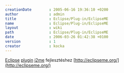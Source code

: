 ```yaml
---
creationDate        : 2005-06-16 19:36:10 +0200 
author              : admin 
title               : Eclipse/Plug-in/EclipseME 
name                : Eclipse/Plug-in/EclipseME 
layout              : wiki 
path                : Eclipse/Plug-in/EclipseME 
date                : 2006-03-26 01:42:38 +0100 
version             : 1 
creator             : kocka 
---
```

[Eclipse](../../Eclipse.html) [plugin](../../plugin.html) [j2me](../../j2me.html) fejlesztéshez [http://eclipseme.org/](http://eclipseme.org/)
